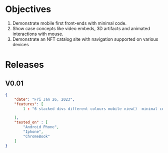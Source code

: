 # Objectives

1. Demonstrate mobile first front-ends with minimal code. 
2. Show case concepts like video embeds, 3D artifacts and animated interactions with mouse.  
3. Demonstrate an NFT catalog site with navigation supported on various devices


# Releases 
## V0.01

```json
{
    "date": "Fri Jan 26, 2023",
    "features": [
        1 : "6 stacked divs different colours mobile view()  minimal code ()",

    ],
    "tested_on" : [
        "Android Phone",
        "Iphone",
        "ChromeBook"
    ]
}

```
